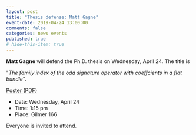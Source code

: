```yaml
---
layout: post
title: "Thesis defense: Matt Gagne"
event-date: 2019-04-24 13:00:00
comments: false
categories: news events
published: true
# hide-this-item: true
---
```


**Matt Gagne** will defend the Ph.D. thesis on Wednesday, April 24. The title is

"_The family index of the odd signature operator with coeffcients in a flat bundle_".

<a href="{{site.url}}/img/news_events/MattGagne_DefensePoster.pdf">Poster (PDF)</a>

- Date: Wednesday, April 24
- Time: 1:15 pm 
- Place: Gilmer 166

Everyone is invited to attend.
